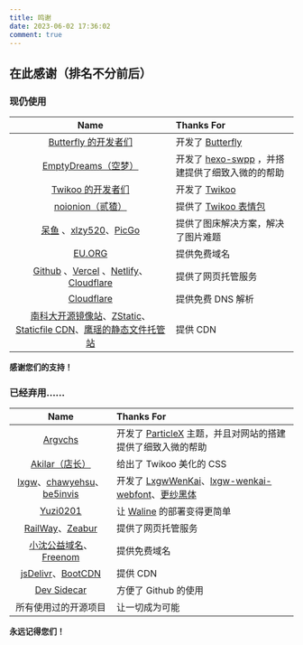 ```yaml
---
title: 鸣谢
date: 2023-06-02 17:36:02
comment: true
---
```


## 在此感谢（排名不分前后）

### 现仍使用

|Name|Thanks For|
|:-:|:----|
|[Butterfly 的开发者们](https://github.com/jerryc127/hexo-theme-butterfly/graphs/contributors)|开发了 [Butterfly](https://github.com/jerryc127/hexo-theme-butterfly/)|
|[EmptyDreams（空梦）](https://github.com/EmptyDreams/)|开发了 [hexo-swpp](https://github.com/EmptyDreams/hexo-swpp) ，并搭建提供了细致入微的的帮助|
|[Twikoo 的开发者们](https://github.com/imaegoo/twikoo/graphs/contributors)|开发了 [Twikoo](https://github.com/imaegoo/twikoo)|
|[noionion（贰猹）](https://github.com/2X-ercha)|提供了 [Twikoo 表情包](https://github.com/2X-ercha/Twikoo-Magic)|
|[呆鱼](https://daiyu.fun/) 、[xlzy520](https://github.com/xlzy520)、[PicGo](https://github.com/picgo)|提供了图床解决方案，解决了图片难题|
|[EU.ORG](https://nic.eu.org/)|提供免费域名|
|[Github](https://github.com/) 、[Vercel](https://vercel.com/) 、[Netlify](https://www.netlify.com/)、[Cloudflare](https://cloudflare.net/home/default.aspx) |提供了网页托管服务|
|[Cloudflare](https://cloudflare.net/home/default.aspx)|提供免费 DNS 解析|
|[南科大开源镜像站](https://mirrors.sustech.edu.cn/help/cdnjs.html)、[ZStatic](https://www.zstatic.net/services/)、[Staticfile CDN](http://www.staticfile.net/)、[鹰瑶的静态文件托管站](https://jsd.cdn.zzko.cn/)|提供 CDN

**感谢您们的支持！**

### 已经弃用……
|Name|Thanks For|
|:-:|:----|
|[Argvchs](https://github.com/argvchs)|开发了 [ParticleX](https://github.com/argvchs/hexo-theme-particlex) 主题，并且对网站的搭建提供了细致入微的帮助|
|[Akilar（店长）](http://akilar.top/)|给出了 Twikoo 美化的 CSS|
|[lxgw](https://github.com/lxgw)、[chawyehsu](https://github.com/chawyehsu)、[be5invis](https://github.com/be5invis/)|开发了 [LxgwWenKai](https://github.com/lxgw/LxgwWenKai)、[lxgw-wenkai-webfont](https://github.com/chawyehsu/lxgw-wenkai-webfont)、[更纱黑体](https://github.com/be5invis/Sarasa-Gothic)|
|[Yuzi0201](https://github.com/Yuzi0201)|让 [Waline](https://github.com/walinejs/waline) 的部署变得更简单|
|[RailWay](https://railway.app/)、[Zeabur](https://zeabur.com/)|提供了网页托管服务|
|[小沈公益域名](http://xszcd.top/)、[Freenom](https://www.freenom.com/)|提供免费域名|
|[jsDelivr](https://www.jsdelivr.com/)、[BootCDN](https://www.bootcdn.cn/)|提供 CDN|
|[Dev Sidecar](https://github.com/docmirror/dev-sidecar) |方便了 Github 的使用|
|所有使用过的开源项目|让一切成为可能|


**永远记得您们！**
